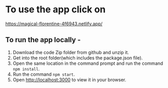 # To use the app click on
https://magical-florentine-4f6943.netlify.app/

## To run the app locally -

1. Download the code Zip folder from github and unzip it.
2. Get into the root folder(which includes the package.json file).
3. Open the same location in the command prompt and run the command `npm install`.
4. Run the command `npm start`.
5. Open [http://localhost:3000](http://localhost:3000) to view it in your browser.

